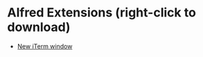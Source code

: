 # Alfred Extensions (right-click to download)

* [New iTerm window](https://github.com/cpoirier/tools/raw/master/iterm/New%20iTerm%20window.alfredextension)
